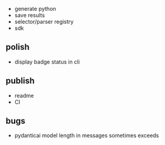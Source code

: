 - generate python
- save results
- selector/parser registry
- sdk

## polish
- display badge status in cli

## publish
- readme
- CI

## bugs
- pydanticai model length in messages sometimes exceeds

